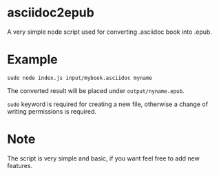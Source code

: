 # asciidoc2epub
A very simple node script used for converting .asciidoc book into .epub.

# Example
`sudo node index.js input/mybook.asciidoc myname`

The converted result will be placed under `output/nyname.epub`.

`sudo` keyword is required for creating a new file, otherwise a change of writing permissions is required.

# Note 
The script is very simple and basic, if you want feel free to add new features.